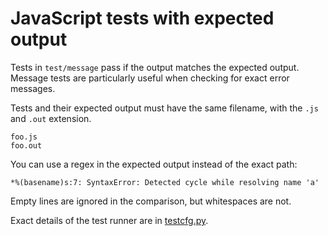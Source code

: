 # JavaScript tests with expected output

Tests in `test/message` pass if the output matches the expected output.
Message tests are particularly useful when checking for exact error messages.

Tests and their expected output must have the same filename, with the `.js` and
`.out` extension.

```
foo.js
foo.out
```

You can use a regex in the expected output instead of the exact
path:

```
*%(basename)s:7: SyntaxError: Detected cycle while resolving name 'a'
```

Empty lines are ignored in the comparison, but whitespaces are not.

Exact details of the test runner are in [testcfg.py](testcfg.py).

